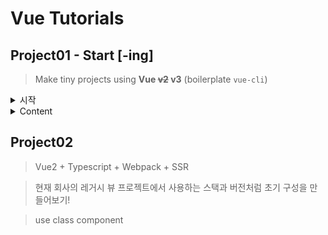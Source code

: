 # Vue Tutorials

## Project01 - Start [-ing]

> Make tiny projects using **Vue ~~v2~~ v3** (boilerplate `vue-cli`)

<details>
  <summary>시작</summary>

조만간 뷰를 다뤄야 할 일정(`Vue → React migration`)이 있어서 미리 뷰에 대해서 알아보기 위해서 뷰를 시작해본다. 또한 (만나보게 될 프로젝트가) 레거시 프로젝트이기 때문에 적어도 최신 버전인 Vue 3보다는 Vue 2를 먼저 접해보는 것이 나을 것으로 판단되어 처음 프로젝트는 `Vue 2`로 시작하게 되었다. 이 곳에서는 뷰를 활용하여 미니 프로젝트 형식으로 이것 저것 만들어볼 예정이다.

그런데 말입니다...

Vue2 + Typescript 조합으로 만드는 중에 수많은 오류를 마주하였다. 우선 Vue2에서 Typescript를 사용하기 위해서 Vue.extend()를 사용해야했는데, 이것은 data에 대한, 특히 객체 타입을 자동추론해주는 못하는 버그(인지, 오류인지)가 있었다. 또 Vuex를 사용할 때, Vue2는 Vuex3을 사용해야했는데, 이로 인해서 $store에 대한 타입추론이 어려웠다. 타입정의 파일도 작성하고, 여러가지 방법들을 찾아봤지만, 간단한 방법으로는 해결하기 어려웠고, 하나가 해결되면 또 다른 부분에서 타입오류가 나타났다. 그러다가 이런 [글](https://meetup.nhncloud.com/posts/182)을 읽게 되었다. Vue2에서 Typescript를 사용하기 위해선 class형으로 사용하는 것이 좋다는 글이다. 나의 경험과 이런 글을 접하고 나니, 현재 회사의 레거시 뷰 프로젝트가 대부분 class형으로 작성된 것이 어느정도 이해가 되었다. 그래서 나는 이 프로젝트는 우선은 `Vue3에 Option API`를 통해서 구현하는 것으로 변경하였다.

</details>

<details>
  <summary>Content</summary>
  
  - [x] TodoApp

- [ ] LoL 챔피언 순서 맞추기

- https://joshua1988.github.io/vue-camp/legacy/jquery-to-vue.html#%E1%84%87%E1%85%B2-%E1%84%80%E1%85%A2%E1%84%87%E1%85%A1%E1%86%AF%E1%84%8C%E1%85%A1%E1%84%80%E1%85%A1-%E1%84%86%E1%85%A1%E1%84%8C%E1%85%AE%E1%84%92%E1%85%A1%E1%84%82%E1%85%B3%E1%86%AB-%E1%84%92%E1%85%A7%E1%86%AB%E1%84%89%E1%85%B5%E1%86%AF

</details>

## Project02

> Vue2 + Typescript + Webpack + SSR

> 현재 회사의 레거시 뷰 프로젝트에서 사용하는 스택과 버전처럼 초기 구성을 만들어보기!

> use class component
